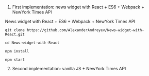 1. First implementation: news widget with React + ES6 + Webpack + NewYork Times API 

News widget with React + ES6 + Webpack + NewYork Times API

    git clone https://github.com/AlexanderAndreyev/News-widget-with-React.git

    cd News-widget-with-React

    npm install

    npm start

2. Second implementation: vanilla JS + NewYork Times API
